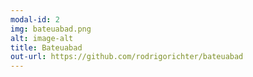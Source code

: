 ```yaml
---
modal-id: 2
img: bateuabad.png
alt: image-alt
title: Bateuabad
out-url: https://github.com/rodrigorichter/bateuabad
---
```


